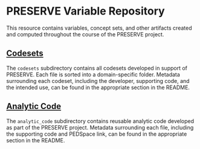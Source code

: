 # PRESERVE Variable Repository

This resource contains variables, concept sets, and other artifacts created and computed throughout the course of the PRESERVE project.

## [Codesets](https://github.com/PRESERVE-Coordinating-Center/PRESERVE_Variables/tree/main/codesets/)
The `codesets` subdirectory contains all codesets developed in support of PRESERVE. Each file is sorted into a domain-specific folder. Metadata surrounding each codeset, including the developer, supporting code, and the intended use, can be found in the appropriate section in the README.

## [Analytic Code](https://github.com/PRESERVE-Coordinating-Center/PRESERVE_Variables/tree/main/analytic_code/)
The `analytic_code` subdirectory contains reusable analytic code developed as part of the PRESERVE project. Metadata surrounding each file, including the supporting code and PEDSpace link, can be found in the appropriate section in the README.
